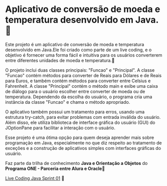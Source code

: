 # Aplicativo de conversão de moeda e temperatura desenvolvido em Java.👣

Este projeto é um aplicativo de conversão de moeda e temperatura desenvolvido em Java.Ele foi criado como parte de um live coding, e o objetivo é fornecer uma forma fácil e intuitiva para os usuários converterem entre diferentes unidades de moeda e temperatura.🧙 

O projeto inclui duas classes principais: "Funcao" e "Principal". A classe "Funcao" contém métodos para converter de Reais para Dólares e de Reais para Euros, e também contém métodos para converter entre Celsius e Fahrenheit. A classe "Principal" contém o método main e exibe uma caixa de diálogo para o usuário escolher entre converter de moeda ou de temperatura. Dependendo da escolha do usuário, o programa cria uma instância da classe "Funcao" e chama o método apropriado.

O aplicativo também possui um tratamento para erros, usando uma estrutura try-catch, para evitar problemas com entrada inválida do usuário. Além disso, ele utiliza biblioteca de interface gráfica do usuário (GUI) do JOptionPane para facilitar a interação com o usuário.

Esse projeto é uma ótima opção para quem deseja aprender mais sobre programação em Java, especialmente no que diz respeito ao tratamento de exceções e a construção de aplicativos simples com interfaces gráficas do usuário.


Faz parte da trilha de conhecimento **Java e Orientação a Objetos** do **Programa ONE - Parceria entre Alura e Oracle**🤝

[Live Coding Java Sprint 01](https://www.youtube.com/watch?v=cj0fu9VpH_E) 🤔
